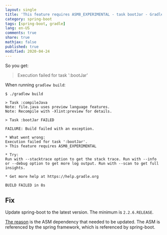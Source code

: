 ```yaml
---
layout: single
title: 'This feature requires ASM8_EXPERIMENTAL - task bootJar - Gradle/SpringBoot'
category: spring-boot
tags: [spring-boot, gradle]
lang: en-US
comments: true
share: true
mathjax: false
published: true
modified: 2020-04-24
---
```


So you get:


> Execution failed for task ':bootJar'

When running `gradlew build`:

```
$ ./gradlew build

> Task :compileJava
Note: file.java uses preview language features.
Note: Recompile with -Xlint:preview for details.

> Task :bootJar FAILED

FAILURE: Build failed with an exception.

* What went wrong:
Execution failed for task ':bootJar'.
> This feature requires ASM8_EXPERIMENTAL

* Try:
Run with --stacktrace option to get the stack trace. Run with --info or --debug option to get more log output. Run with --scan to get full insights.

* Get more help at https://help.gradle.org

BUILD FAILED in 8s
```

## Fix

Update spring-boot to the latest version. The minimum is `2.2.6.RELEASE`.

[The reason](https://github.com/spring-projects/spring-framework/issues/24722) is the ASM dependency that needed to be updated. The ASM is referenced by the spring framework, which is referenced by spring-boot.
